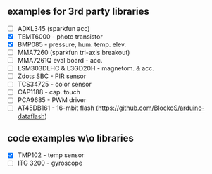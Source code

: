 ## examples for 3rd party libraries

- [ ] ADXL345 (sparkfun acc)
- [x] TEMT6000 - photo transistor
- [x] BMP085 - pressure, hum. temp. elev.
- [ ] MMA7260 (sparkfun tri-axis breakout)
- [ ] MMA7261Q eval board - acc.
- [ ] LSM303DLHC & L3GD20H - magnetom. & acc.
- [ ] Zdots SBC - PIR sensor
- [ ] TCS34725 - color sensor
- [ ] CAP1188 - cap. touch
- [ ] PCA9685 - PWM driver
- [ ] AT45DB161 - 16-mbit flash (https://github.com/BlockoS/arduino-dataflash)

## code examples w\o libraries

- [x] TMP102 - temp sensor
- [ ] ITG 3200 - gyroscope
